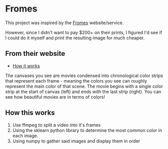# Fromes
This project was inspired by the [Fromes](https://www.frome.co/) website/service.

However, since I didn't want to pay $200+ on their prints, I figured I'd see if I could do it myself and print the resulting image for much cheaper.

## From their website
- [How it works](https://www.frome.co/pages/how-it-works)

The canvases you see are movies condensed into chronological color strips that represent each frame - 
meaning the colors you see can roughly represent the main color of that scene. 
The movie begins with a single color strip at the start of canvas (left) and ends with the last 
strip (right). You can see how beautiful movies are in terms of colors!


## How this works
1. Use ffmpeg to split a video into it's frames
2. Using the sklearn python library to determine the most common color in each image.
3. Using numpy to gather said images and display them in order
